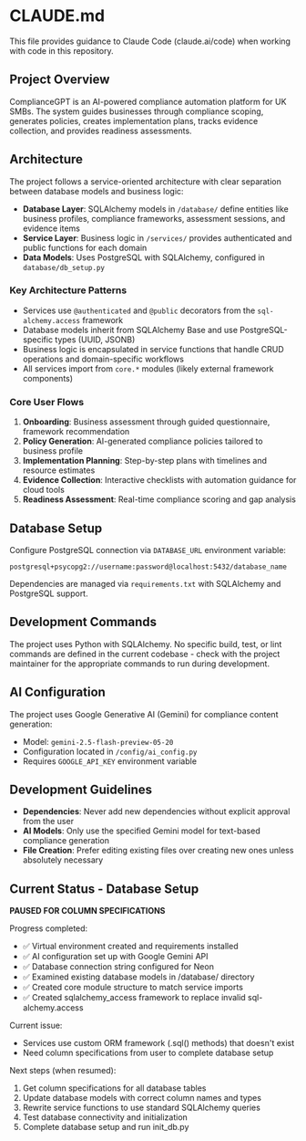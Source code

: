 # CLAUDE.md

This file provides guidance to Claude Code (claude.ai/code) when working with code in this repository.

## Project Overview

ComplianceGPT is an AI-powered compliance automation platform for UK SMBs. The system guides businesses through compliance scoping, generates policies, creates implementation plans, tracks evidence collection, and provides readiness assessments.

## Architecture

The project follows a service-oriented architecture with clear separation between database models and business logic:

- **Database Layer**: SQLAlchemy models in `/database/` define entities like business profiles, compliance frameworks, assessment sessions, and evidence items
- **Service Layer**: Business logic in `/services/` provides authenticated and public functions for each domain
- **Data Models**: Uses PostgreSQL with SQLAlchemy, configured in `database/db_setup.py`

### Key Architecture Patterns

- Services use `@authenticated` and `@public` decorators from the `sql-alchemy.access` framework
- Database models inherit from SQLAlchemy Base and use PostgreSQL-specific types (UUID, JSONB)
- Business logic is encapsulated in service functions that handle CRUD operations and domain-specific workflows
- All services import from `core.*` modules (likely external framework components)

### Core User Flows

1. **Onboarding**: Business assessment through guided questionnaire, framework recommendation
2. **Policy Generation**: AI-generated compliance policies tailored to business profile
3. **Implementation Planning**: Step-by-step plans with timelines and resource estimates
4. **Evidence Collection**: Interactive checklists with automation guidance for cloud tools
5. **Readiness Assessment**: Real-time compliance scoring and gap analysis

## Database Setup

Configure PostgreSQL connection via `DATABASE_URL` environment variable:
```
postgresql+psycopg2://username:password@localhost:5432/database_name
```

Dependencies are managed via `requirements.txt` with SQLAlchemy and PostgreSQL support.

## Development Commands

The project uses Python with SQLAlchemy. No specific build, test, or lint commands are defined in the current codebase - check with the project maintainer for the appropriate commands to run during development.

## AI Configuration

The project uses Google Generative AI (Gemini) for compliance content generation:
- Model: `gemini-2.5-flash-preview-05-20`
- Configuration located in `/config/ai_config.py`
- Requires `GOOGLE_API_KEY` environment variable

## Development Guidelines

- **Dependencies**: Never add new dependencies without explicit approval from the user
- **AI Models**: Only use the specified Gemini model for text-based compliance generation
- **File Creation**: Prefer editing existing files over creating new ones unless absolutely necessary

## Current Status - Database Setup

**PAUSED FOR COLUMN SPECIFICATIONS**

Progress completed:
- ✅ Virtual environment created and requirements installed
- ✅ AI configuration set up with Google Gemini API
- ✅ Database connection string configured for Neon
- ✅ Examined existing database models in /database/ directory
- ✅ Created core module structure to match service imports
- ✅ Created sqlalchemy_access framework to replace invalid sql-alchemy.access

Current issue:
- Services use custom ORM framework (.sql() methods) that doesn't exist
- Need column specifications from user to complete database setup

Next steps (when resumed):
1. Get column specifications for all database tables
2. Update database models with correct column names and types
3. Rewrite service functions to use standard SQLAlchemy queries
4. Test database connectivity and initialization
5. Complete database setup and run init_db.py